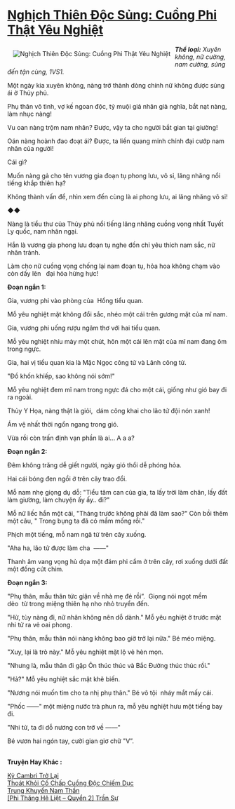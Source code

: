<a href="https://utruyen.com/nghich-thien-doc-sung-cuong-phi-that-yeu-nghiet/10444/" title="Nghịch Thiên Độc Sủng: Cuồng Phi Thật Yêu Nghiệt"><h1>Nghịch Thiên Độc Sủng: Cuồng Phi Thật Yêu Nghiệt</h1></a><div style="display:table"><img align="right" style="float: left; padding: 10px;" src="https://utruyen.com/images/story/200x260/nghich-thien-doc-sung-cuong-phi-that-yeu-nghiet.jpg" alt="Nghịch Thiên Độc Sủng: Cuồng Phi Thật Yêu Nghiệt"><i><b>Thể loại:</b> Xuyên không, nữ cường, nam cường, sủng đến tận cùng, 1VS1.<p></p></i><p></p>Một ngày kia xuyên không, nàng trở thành dòng chính nữ không được sủng ái ở Thủy phủ.<p></p>Phụ thân vô tình, vợ kế ngoan độc, tỷ muội giả nhân giả nghĩa, bắt nạt nàng, làm nhục nàng!<p></p>Vu oan nàng trộm nam nhân? Được, vậy ta cho người bắt gian tại giường!<p></p>Oán nàng hoành đao đoạt ái? Được, ta liền quang minh chính đại cướp nam nhân của người!<p></p>Cái gì?<p></p>Muốn nàng gả cho tên vương gia đoạn tụ phong lưu, vô sỉ, lăng nhăng nổi tiếng khắp thiên hạ?<p></p>Không thành vấn đề, nhìn xem đến cùng là ai phong lưu, ai lăng nhăng vô sỉ!<p></p>◆◆<p></p>Nàng là tiểu thư của Thủy phủ nổi tiếng lăng nhăng cuồng vọng nhất Tuyết Ly quốc, nam nhân ngại.<p></p>Hắn là vương gia phong lưu đoạn tụ nghe đồn chỉ yêu thích nam sắc, nữ nhân tránh.<p></p>Làm cho nữ cuồng vọng chống lại nam đoạn tụ, hỏa hoa không chạm vào còn dấy lên   đại hỏa hừng hực!<p></p><b>Đoạn ngắn 1:</b><p></p>Gia, vương phi vào phòng của  Hồng tiểu quan.<p></p>Mỗ yêu nghiệt mặt không đổi sắc, nhéo một cái trên gương mặt của mĩ nam.<p></p>Gia, vương phi uống rượu ngâm thơ với hai tiểu quan.<p></p>Mỗ yêu nghiệt nhíu mày một chút, hôn một cái lên mặt của mĩ nam đang ôm trong ngực.<p></p>Gia, hai vị tiểu quan kia là Mặc Ngọc công tử và Lãnh công tử.<p></p>"Đồ khốn khiếp, sao không nói sớm!"<p></p>Mỗ yêu nghiệt đem mĩ nam trong ngực đá cho một cái, giống như gió bay đi ra ngoài.<p></p>Thủy Y Họa, nàng thật là giỏi,  dám công khai cho lão tử đội nón xanh!<p></p>Ám vệ nhất thời ngổn ngang trong gió.<p></p>Vừa rồi còn trấn định vạn phần là ai... A a a?<p></p><b>Đoạn ngắn 2:</b><p></p>Đêm không trăng dễ giết người, ngày gió thổi dễ phóng hỏa.<p></p>Hai cái bóng đen ngồi ở trên cây trao đổi.<p></p>Mỗ nam nhẹ giọng dụ dỗ: "Tiểu tâm can của gia, ta lấy trời làm chăn, lấy đất làm giường, làm chuyện ấy ấy.. đi?"<p></p>Mỗ nữ liếc hắn một cái, "Tháng trước không phải đã làm sao?" Còn bồi thêm một câu, " Trong bụng ta đã có mầm mống rồi."<p></p>Phịch một tiếng, mỗ nam ngã từ trên cây xuống.<p></p>"Aha ha, lão tử được làm cha  ——"<p></p>Thanh âm vang vọng hù dọa một đám phi cầm ở trên cây, rơi xuống dưới đất một đống cứt chim.<p></p><b>Đoạn ngắn 3:</b><p></p>"Phụ thân, mẫu thân tức giận về nhà mẹ đẻ rồi”.  Giọng nói ngọt mềm dẻo  từ trong miệng thiên hạ nho nhỏ truyền đến.<p></p>"Hừ, tùy nàng đi, nữ nhân không nên dỗ dành." Mỗ yêu nghiệt ở trước mặt nhi tử ra vẻ oai phong.<p></p>"Phụ thân, mẫu thân nói nàng không bao giờ trở lại nữa." Bé méo miệng.<p></p>"Xuy, lại là trò này." Mỗ yêu nghiệt mặt lộ vẻ hèn mọn.<p></p>"Nhưng là, mẫu thân đi gặp Ôn thúc thúc và Bắc Đường thúc thúc rồi."<p></p>"Hả?" Mỗ yêu nghiệt sắc mặt khẽ biến.<p></p>"Nương nói muốn tìm cho ta nhị phụ thân." Bé vô tội  nháy mắt mấy cái.<p></p>"Phốc ——" một miệng nước trà phun ra, mỗ yêu nghiệt hưu một tiếng bay đi.<p></p>"Nhi tử, ta đi dỗ nương con trở về ——"<p></p>Bé vươn hai ngón tay, cười gian giơ chữ "V”.</div><p><br><b>Truyện Hay Khác :</b></p><a href="https://utruyen.com/ky-cambri-tro-lai/10706/" alt="Kỷ Cambri Trở Lại">Kỷ Cambri Trở Lại</a><br/><a href="https://github.com/quanluxury/ngontinhhot/tree/master/truyenhay/19375/" alt="Thoát Khỏi Cố Chấp Cuồng Độc Chiếm Dục">Thoát Khỏi Cố Chấp Cuồng Độc Chiếm Dục</a><br/><a href="https://github.com/quanluxury/truyenhot/tree/master/truyenhay/10686/" alt="Trung Khuyển Nam Thần">Trung Khuyển Nam Thần</a><br/><a href="https://dammy2019.blogspot.com/2019/11/phi-thang-he-liet-quyen-2-tran-su.html" alt="[Phi Thăng Hệ Liệt – Quyển 2] Trần Sự">[Phi Thăng Hệ Liệt – Quyển 2] Trần Sự</a><br/>